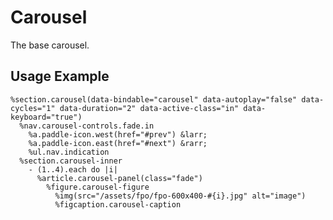 
# Carousel
The base carousel.

## Usage Example

<!--~ markup/carousel.html.haml -->
```haml
%section.carousel(data-bindable="carousel" data-autoplay="false" data-cycles="1" data-duration="2" data-active-class="in" data-keyboard="true")
  %nav.carousel-controls.fade.in
    %a.paddle-icon.west(href="#prev") &larr;
    %a.paddle-icon.east(href="#next") &rarr;
    %ul.nav.indication
  %section.carousel-inner
    - (1..4).each do |i|
      %article.carousel-panel(class="fade")
        %figure.carousel-figure
          %img(src="/assets/fpo/fpo-600x400-#{i}.jpg" alt="image")
          %figcaption.carousel-caption
```
<!-- end -->

